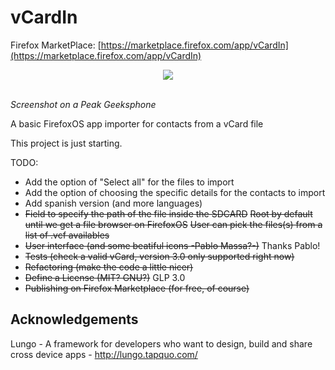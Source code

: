 vCardIn
=======

Firefox MarketPlace: [https://marketplace.firefox.com/app/vCardIn](https://marketplace.firefox.com/app/vCardIn)

<p align="center">

<img src="https://github.com/elecay/vCardIn/blob/master/screenshots/all.png?raw=true">

<br><em>Screenshot on a Peak Geeksphone</em>

</p>

A basic FirefoxOS app importer for contacts from a vCard file

This project is just starting.

TODO:

- Add the option of "Select all" for the files to import
- Add the option of choosing the specific details for the contacts to import
- Add spanish version (and more languages)
- ~~Field to specify the path of the file inside the SDCARD~~
    ~~Root by default until we get a file browser on FirefoxOS~~
    ~~User can pick the files(s) from a list of .vcf availables~~
- ~~User interface (and some beatiful icons -Pablo Massa?-)~~ Thanks Pablo!
- ~~Tests (check a valid vCard, version 3.0 only supported right now)~~
- ~~Refactoring (make the code a little nicer)~~
- ~~Define a License (MIT? GNU?)~~ GLP 3.0
- ~~Publishing on Firefox Marketplace (for free, of course)~~

Acknowledgements
----------------

Lungo - A framework for developers who want to design, build and share cross device apps - http://lungo.tapquo.com/

